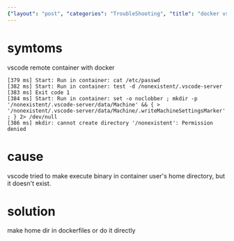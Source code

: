 ```yaml
---
{"layout": "post", "categories": "TroubleShooting", "title": "docker vscode nonexistent", "feature-img": "assets/img/feature_img.png"}
---
```

# symtoms
vscode remote container with docker
```
[379 ms] Start: Run in container: cat /etc/passwd
[382 ms] Start: Run in container: test -d /nonexistent/.vscode-server
[383 ms] Exit code 1
[384 ms] Start: Run in container: set -o noclobber ; mkdir -p '/nonexistent/.vscode-server/data/Machine' && { > '/nonexistent/.vscode-server/data/Machine/.writeMachineSettingsMarker' ; } 2> /dev/null
[386 ms] mkdir: cannot create directory '/nonexistent': Permission denied
```

# cause
vscode tried to make execute binary in container user's home directory, but it doesn't exist.

# solution
make home dir in dockerfiles or do it directly


